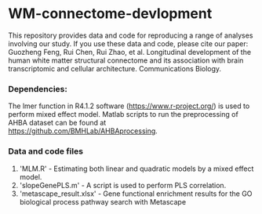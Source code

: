 # WM-connectome-devlopment
This repository provides data and code for reproducing a range of analyses involving our study.
If you use these data and code, please cite our paper:
Guozheng Feng, Rui Chen, Rui Zhao, et al. Longitudinal development of the human white matter structural connectome and its association with brain transcriptomic and cellular architecture. Communications Biology.

### Dependencies:
The lmer function in R4.1.2 software (https://www.r-project.org/) is used to perform mixed effect model. 
Matlab scripts to run the preprocessing of AHBA dataset can be found at https://github.com/BMHLab/AHBAprocessing. 

### Data and code files
1. 'MLM.R' - Estimating both linear and quadratic models by a mixed effect model.
2. 'slopeGenePLS.m' - A script is used to perform PLS correlation.
3. 'metascape_result.xlsx' - Gene functional enrichment results for the GO biological process pathway search with Metascape
